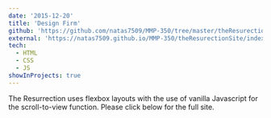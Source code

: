 ```yaml
---
date: '2015-12-20'
title: 'Design Firm'
github: 'https://github.com/natas7509/MMP-350/tree/master/theResurectionSite'
external: 'https://natas7509.github.io/MMP-350/theResurectionSite/index.html'
tech:
  - HTML
  - CSS
  - JS
showInProjects: true
---
```


The Resurrection uses flexbox layouts with the use of vanilla Javascript for the scroll-to-view function. Please click below for the full site.
